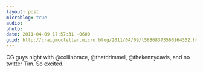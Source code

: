 ```yaml
---
layout: post
microblog: true
audio: 
photo: 
date: 2011-04-09 17:57:31 -0600
guid: http://craigmcclellan.micro.blog/2011/04/09/t56868373560164352.html
---
```

CG guys night with @collinbrace, @thatdrimmel, @thekennydavis, and no twitter Tim. So excited.
